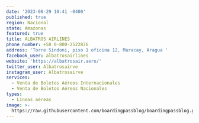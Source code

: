 ```yaml
---
date: '2023-08-29 10:41 -0400'
published: true
region: Nacional
state: Amazonas
featured: true
title: ALBATROS AIRLINES
phone_number: +58 0-800-2522876
address: 'Torre Sindoni, piso 1 oficina 12, Maracay, Aragua '
facebook_user: albatrosairlines
website: 'https://albatrosair.aero/'
twitter_user: Albatrosairve
instagram_user: Albatrosairve
services:
  - Venta de Boletos Aéreos Internacionales
  - Venta de Boletos Aéreos Nacionales
types:
  - Líneas aéreas
image: >-
  https://raw.githubusercontent.com/boardingpassblog/boardingpassblog.github.io/main/assets/images/Albatros-Airlines-Logo.jpg
---
```

